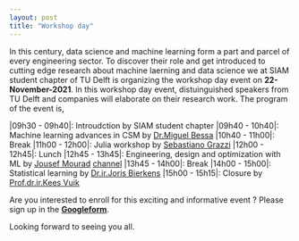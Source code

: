 ```yaml
---
layout: post
title: "Workshop day"
---
```


In this century, data science and machine learning form a part and parcel of every engineering sector. To discover their role and get introduced to cutting edge research about machine laerning and data science we at SIAM student chapter of TU Delft is organizing the workshop day event on **22-November-2021**. In this workshop day event, distuinguished speakers from TU Delft and companies will elaborate on their research work. The program of the event is,

|09h30 - 09h40|: Introudction by SIAM student chapter
|09h40 - 10h40|: Machine learning advances in CSM by [Dr.Miguel Bessa]
|10h40 - 11h00|: Break
|11h00 - 12h00|: Julia workshop by [Sebastiano Grazzi]
|12h00 - 12h45|: Lunch
|12h45 - 13h45|: Engineering, design and optimization with ML by [Jousef Mourad] [channel] 
|13h45 - 14h00|: Break
|14h00 - 15h00|: Statistical learning by [Dr.ir.Joris Bierkens]
|15h00 - 15h15|: Closure by [Prof.dr.ir.Kees Vuik]



Are you interested to enroll for this exciting and informative event ? Please sign up in the **[Googleform]**. 

Looking forward to seeing you all.

[Prof.dr.ir.Kees Vuik]:http://ta.twi.tudelft.nl/users/vuik/
[Dr.Miguel Bessa]: https://mabessa.github.io/
[Jousef Mourad]: https://www.linkedin.com/in/jousefmurad/
[Sebastiano Grazzi]: http://homepage.tudelft.nl/4e8g9/
[Dr.ir.Joris Bierkens]: https://diamweb.ewi.tudelft.nl/~joris/
[channel]: https://www.youtube.com/channel/UCNm2TzhsV5wGlFIAcpCx9hQ
[Googleform]: https://docs.google.com/forms/d/e/1FAIpQLSd7bMxs_gIQhAnkdovDdi_tUhnTMeeqHuuxyczn1NzD7zzqng/viewform?usp=sf_link

